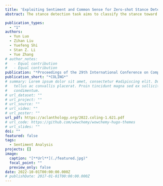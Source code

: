 ```yaml
---
title: 'Exploiting Sentiment and Common Sense for Zero-shot Stance Detection'
abstract: The stance detection task aims to classify the stance toward given documents and topics. Since the topics can be implicit in documents and unseen in training data for zero-shot settings, we propose to boost the transferability of the stance detection model by using sentiment and commonsense knowledge, which are seldom considered in previous studies. Our model includes a graph autoencoder module to obtain commonsense knowledge and a stance detection module with sentiment and commonsense. Experimental results show that our model outperforms the state-of-the-art methods on the zero-shot and few-shot benchmark dataset{--}VAST. Meanwhile, ablation studies prove the significance of each module in our model. Analysis of the relations between sentiment, common sense, and stance indicates the effectiveness of sentiment and common sense.

publication_types:
  - "1"
authors:
  - Yun Luo
  - Zihan Liu
  - Yuefeng Shi
  - Stan Z. Li
  - Yue Zhang
# author_notes:
#   - Equal contribution
#   - Equal contribution
publication: "*Proceedings of the 29th International Conference on Computational Linguistics*"
publication_short: "*COLING*"
# summary: Lorem ipsum dolor sit amet, consectetur #adipiscing elit. Duis posuere
#   tellus ac convallis placerat. Proin tincidunt magna sed ex sollicitudin
#   condimentum.
# url_dataset: ""
# url_project: ""
# url_source: ""
# url_video: ""
# url_poster: ""
url_pdf: https://aclanthology.org/2022.coling-1.621.pdf
# url_code: https://github.com/wowchemy/wowchemy-hugo-themes
# url_slides: ""
doi: ""
featured: false
tags:
  - Sentiment Analysis
projects: []
image:
  caption: "[**Url**](./featured.jpg)"
  focal_point: ""
  preview_only: false
date: 2022-10-01T00:00:00.000Z
# publishDate: 2017-01-01T00:00:00.000Z
---
```

